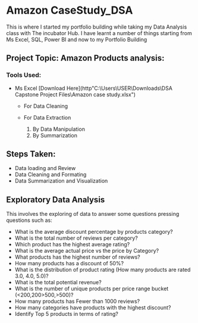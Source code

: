# Amazon CaseStudy_DSA
This is where I started my portfolio building while taking my Data Analysis class with The incubator Hub.
I have learnt a number of things starting from Ms Excel, SQL, Power BI and now to my Portfolio Building

## Project Topic: Amazon Products analysis:

### Tools Used:
- Ms Excel [Download Here](http"C:\Users\USER\Downloads\DSA Capstone Project Files\Amazon case study.xlsx")
  - For Data Cleaning
  - For Data Extraction
    
    1. By Data Manipulation
    2. By Summarization


## Steps Taken:
- Data loading and Review
- Data Cleaning and Formating
- Data Summarization and Visualization

## Exploratory Data Analysis 
This involves the exploring of data to answer some questions pressing questions such as:

 - What is the average discount percentage by products category?
 - What is the total number of reviews per category?
 - Which product has the highest average rating?
 - What is the average actual price vs the price by Category?
 - What products has the highest number of reviews?
 - How many products has a discount of 50%?
 - What is the distribution of product rating (How many products are rated 3.0, 4.0, 5.0)?
 - What is the total potential revenue?
 - What is the number of unique products per price range bucket (<200,200>500,>500)?
 - How many products has Fewer than 1000 reviews?
 - How many categories have products with the highest discount?
 - Identify Top 5 products in terms of rating?	



